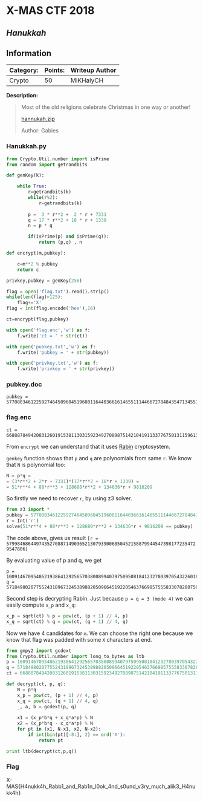 # __X-MAS CTF 2018__ 
## _Hanukkah_

## Information
**Category:** | **Points:** | **Writeup Author**
--- | --- | ---
Crypto | 50 | MiKHalyCH

**Description:** 

> Most of the old religions celebrate Christmas in one way or another!
>
> [hannukah.zip](../hannukah.zip)
>
> Author: Gabies

### Hanukkah.py
```py
from Crypto.Util.number import isPrime
from random import getrandbits

def genKey(k):

	while True:
		r=getrandbits(k)
		while(r%2):
			r=getrandbits(k)
	
		p =  3 * r**2 +  2 * r + 7331
		q = 17 * r**2 + 18 * r + 1339
		n = p * q

		if(isPrime(p) and isPrime(q)):
			return (p,q) , n

def encrypt(m,pubkey):

	c=m**2 % pubkey
	return c

privkey,pubkey = genKey(256)

flag = open('flag.txt').read().strip()
while(len(flag)<125):
	flag+='X'
flag = int(flag.encode('hex'),16)

ct=encrypt(flag,pubkey)

with open('flag.enc','w') as f:
	f.write('ct = ' + str(ct))

with open('pubkey.txt','w') as f:
	f.write('pubkey = ' + str(pubkey))

with open('privkey.txt','w') as f:
	f.write('privkey = ' + str(privkey))
```

### pubkey.doc
```
pubkey = 577080346122592746450960451960811644036616146551114466727848435471345510503600476295033089858879506008659314011731832530327234404538741244932419600335200164601269385608667547863884257092161720382751699219503255979447796158029804610763137212345011761551677964560842758022253563721669200186956359020683979540809
```

### flag.enc
```
ct = 66888784942083126019153811303159234927089875142104191133776750131159613684832139811204509826271372659492496969532819836891353636503721323922652625216288408158698171649305982910480306402937468863367546112783793370786163668258764837887181566893024918981141432949849964495587061024927468880779183895047695332465
```

From `encrypt` we can understand that it uses [Rabin](https://en.wikipedia.org/wiki/Rabin_cryptosystem) cryptosystem.

`genkey` function shows that `p` and `q` are polynomials from same `r`. 
We know that `N` is polynomial too:
```py
N = p*q = 
= (3*r**2 + 2*r + 7331)*(17*r**2 + 18*r + 1339) = 
= 51*r**4 + 88*r**3 + 128680*r**2 + 134636*r + 9816209
```

So firstly we need to recover `r`, by using z3 solver.
```py
from z3 import *
pubkey = 577080346122592746450960451960811644036616146551114466727848435471345510503600476295033089858879506008659314011731832530327234404538741244932419600335200164601269385608667547863884257092161720382751699219503255979447796158029804610763137212345011761551677964560842758022253563721669200186956359020683979540809
r = Int('r')
solve(51*r**4 + 88*r**3 + 128680*r**2 + 134636*r + 9816209 == pubkey)
```

The code above, gives us result
`[r = 57998468644974352708871490365213079390068504521588799445473981772354729547806]`

By evaluating value of p and q, we get
```
p = 10091467095486219386412925657038008994079750950818412327803970543226016138203830244281982855685318564926478052110051579561412412195187526673196657177343851
q = 57184980207755243189673245389882050966451922054637669857555833078280758116488758040722202677901531011185810382486226074211480927769032477693263422201893659
```
Second step is decrypting Rabin. Just because `p = q = 3 (mode 4)` we can easily compute `x_p` and `x_q`:
```py 
x_p = sqrt(ct) % p = pow(ct, (p + 1) // 4, p)
x_q = sqrt(ct) % q = pow(ct, (q + 1) // 4, q)
```

Now we have 4 candidates for `m`. We can choose the right one because we know that flag was padded with some `X` characters at end.

```py
from gmpy2 import gcdext
from Crypto.Util.number import long_to_bytes as ltb
p = 10091467095486219386412925657038008994079750950818412327803970543226016138203830244281982855685318564926478052110051579561412412195187526673196657177343851
q = 57184980207755243189673245389882050966451922054637669857555833078280758116488758040722202677901531011185810382486226074211480927769032477693263422201893659
ct = 66888784942083126019153811303159234927089875142104191133776750131159613684832139811204509826271372659492496969532819836891353636503721323922652625216288408158698171649305982910480306402937468863367546112783793370786163668258764837887181566893024918981141432949849964495587061024927468880779183895047695332465

def decrypt(ct, p, q):
    N = p*q
    x_p = pow(ct, (p + 1) // 4, p)
    x_q = pow(ct, (q + 1) // 4, q)
    _, a, b = gcdext(p, q)
    
    x1 = (x_p*b*q + x_q*a*p) % N
    x2 = (x_p*b*q - x_q*a*p) % N
    for pt in (x1, N-x1, x2, N-x2):
        if int(bin(pt)[-8:], 2) == ord('X'):
            return pt

print ltb(decrypt(ct,p,q))
```

### Flag 
X-MAS{H4nukk4h_Rabb1_and_Rab1n_l0ok_4nd_s0und_v3ry_much_alik3_H4nukk4h}
